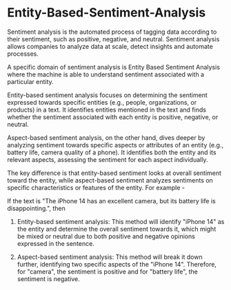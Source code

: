 # Entity-Based-Sentiment-Analysis
Sentiment analysis is the automated process of tagging data according to their sentiment, such as positive, negative, and neutral. Sentiment analysis allows companies to analyze data at scale, detect insights and automate processes.

A specific domain of sentiment analysis is Entity Based Sentiment Analysis where the machine is able to understand sentiment associated with a particular entity.

Entity-based sentiment analysis focuses on determining the sentiment expressed towards specific entities (e.g., people, organizations, or products) in a text. It identifies entities mentioned in the text and finds whether the sentiment associated with each entity is positive, negative, or neutral.

Aspect-based sentiment analysis, on the other hand, dives deeper by analyzing sentiment towards specific aspects or attributes of an entity (e.g., battery life, camera quality of a phone). It identifies both the entity and its relevant aspects, assessing the sentiment for each aspect individually.

The key difference is that entity-based sentiment looks at overall sentiment toward the entity, while aspect-based sentiment analyzes sentiments on specific characteristics or features of the entity. For example - 

If the text is "The iPhone 14 has an excellent camera, but its battery life is disappointing.", then 
1) Entity-based sentiment analysis: This method will identify "iPhone 14" as the entity and determine the overall sentiment towards it, which might be mixed or neutral due to both positive and negative opinions expressed in the sentence. 

2) Aspect-based sentiment analysis: This method will break it down further, identifying two specific aspects of the "iPhone 14". Therefore, for "camera", the sentiment is positive and for "battery life", the sentiment is negative.
